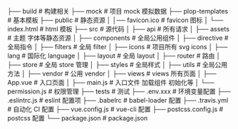 ├── build # 构建相关
├── mock # 项目 mock 模拟数据
├── plop-templates # 基本模板
├── public # 静态资源
│ │── favicon.ico # favicon 图标
│ └── index.html # html 模板
├── src # 源代码
│ ├── api # 所有请求
│ ├── assets # 主题 字体等静态资源
│ ├── components # 全局公用组件
│ ├── directive # 全局指令
│ ├── filters # 全局 filter
│ ├── icons # 项目所有 svg icons
│ ├── lang # 国际化 language
│ ├── layout # 全局 layout
│ ├── router # 路由
│ ├── store # 全局 store 管理
│ ├── styles # 全局样式
│ ├── utils # 全局公用方法
│ ├── vendor # 公用 vendor
│ ├── views # views 所有页面
│ ├── App.vue # 入口页面
│ ├── main.js # 入口文件 加载组件 初始化等
│ └── permission.js # 权限管理
├── tests # 测试
├── .env.xxx # 环境变量配置
├── .eslintrc.js # eslint 配置项
├── .babelrc # babel-loader 配置
├── .travis.yml # 自动化 CI 配置
├── vue.config.js # vue-cli 配置
├── postcss.config.js # postcss 配置
└── package.json # package.json
